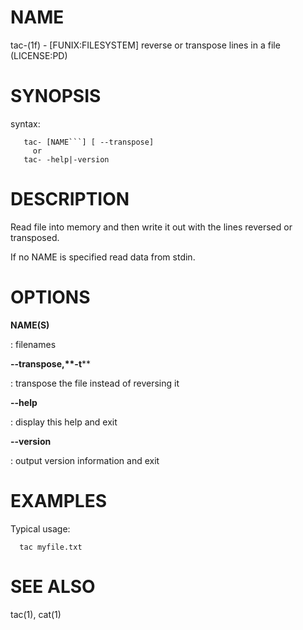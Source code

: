 NAME
====

tac-(1f) - \[FUNIX:FILESYSTEM\] reverse or transpose lines in a file
(LICENSE:PD)

SYNOPSIS
========

syntax:

       tac- [NAME```] [ --transpose]
         or
       tac- -help|-version

DESCRIPTION
===========

Read file into memory and then write it out with the lines reversed or
transposed.

If no NAME is specified read data from stdin.

OPTIONS
=======

**NAME(S)**

:   filenames

****--transpose**,**-t****

:   transpose the file instead of reversing it

****--help****

:   display this help and exit

****--version****

:   output version information and exit

EXAMPLES
========

Typical usage:

      tac myfile.txt

SEE ALSO
========

tac(1), cat(1)
